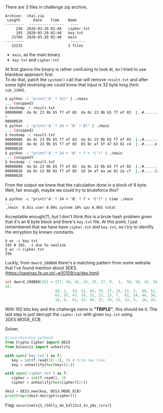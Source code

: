 There are 3 files in challenge zip archive,  
```  
Archive:  chal.zip  
 Length      Date    Time    Name  
---------  ---------- -----   ----  
     256  2020-03-20 02:48   cipher.txt  
     193  2020-03-20 02:48   key.txt  
   21784  2020-03-20 02:48   main  
---------                     -------  
   22233                     3 files  
```

-  `main`, as the main binary  
-  `key.txt` and `cipher.txt`

At first glance the binary is rather confusing to look at, so I tried to use
blackbox approach first.  
To do that, patch the `system()` call that will remove `result.txt` and after
some light reversing we could know that input is 32 byte long (hint:
`sub_1366`).

```sh  
$ python -c "print('A' * 32)" | ./main  
... (snipped)  
$ hexdump -C result.txt  
00000000  da 0c 23 9b b5 f7 ef 03  da 0c 23 9b b5 f7 ef 03  |..#.......#.....|  
*  
00000020  
$ python -c "print('A' * 24 + 'B' * 8)" | ./main  
... (snipped)  
$ hexdump -C result.txt  
00000000  da 0c 23 9b b5 f7 ef 03  da 0c 23 9b b5 f7 ef 03  |..#.......#.....|  
00000010  da 0c 23 9b b5 f7 ef 03  65 8c af 5f 47 63 81 c4  |..#.....e.._Gc..|  
00000020  
$ python -c "print('A' * 24 + 'B' * 7 + 'C')" | ./main  
... (snipped)  
$ hexdump -C result.txt  
00000000  da 0c 23 9b b5 f7 ef 03  da 0c 23 9b b5 f7 ef 03  |..#.......#.....|  
00000010  da 0c 23 9b b5 f7 ef 03  5d 3e af ea ae 61 2a cf  |..#.....]>...a*.|  
00000020  
```

From the output we knew that the calculation done in a block of 8 byte. Well,
fair enough, maybe we could try to bruteforce this?

```  
$ python -c "print('A' * 24 + 'B' * 7 + 'C')" | time ./main  
...  
./main  0.01s user 0.00s system 10% cpu 0.065 total  
```

Acceptable enough(?), but I don't think this is a brute hash problem given
that it's an 8 byte block and there's `key.txt` file. At this point, I just
remembered that we have have `cipher.txt` and `key.txt`, so I try to identify
the enryption by known constants.

```  
$ wc -c key.txt  
193 # 192, -1 due to newline  
$ wc -c cipher.txt  
256  
```

Luckly, from `dword_208B60` there's a matching pattern from some website that
I've found mention about 3DES, (https://paginas.fe.up.pt/~ei10109/ca/des.html)  
```C  
int dword_208B60[56] = {57, 49, 41, 33, 25, 17, 9,  1,  58, 50, 42, 34, 26,
18,  
                       10, 2,  59, 51, 43, 35, 27, 19, 11, 3,  60, 52, 44, 36,  
                       63, 55, 47, 39, 31, 23, 15, 7,  62, 54, 46, 38, 30, 22,  
                       14, 6,  61, 53, 45, 37, 29, 21, 13, 5,  28, 20, 12, 4};  
```

With 192 bits key and the challenge name is __"TRIPLE"__, this should be it.
The last step is just decrypt the `cipher.txt` with given `key.txt` using
3DES.MODE_ECB

Solver,  
```python  
#!/usr/bin/env python3  
from Crypto.Cipher import DES3  
from binascii import unhexlify

with open('key.txt') as f:  
   key = int(f.read()[:-1], 2) # trim new line  
   key = unhexlify(hex(key)[2:])

with open('cipher.txt') as f:  
   cipher = int(f.read(), 2)  
   cipher = unhexlify(hex(cipher)[2:])

des3 = DES3.new(key, DES3.MODE_ECB)  
print(repr(des3.decrypt(cipher)))  
```

Flag: `securinets{1_r34lly_do_b3l13v3_1n_y0u_rvrsr}`